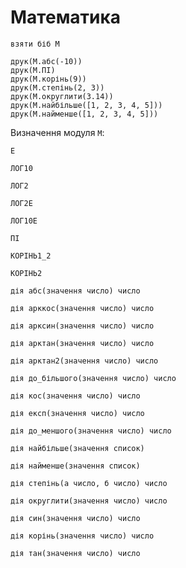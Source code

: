 # Математика

```мавка
взяти біб М

друк(М.абс(-10))
друк(М.ПІ)
друк(М.корінь(9))
друк(М.степінь(2, 3))
друк(М.округлити(3.14))
друк(М.найбільше([1, 2, 3, 4, 5]))
друк(М.найменше([1, 2, 3, 4, 5]))
```

Визначення модуля `М`:

```мавка
Е
```

```мавка
ЛОГ10
```

```мавка
ЛОГ2
```

```мавка
ЛОГ2Е
```

```мавка
ЛОГ10Е
```

```мавка
ПІ
```

```мавка
КОРІНЬ1_2
```

```мавка
КОРІНЬ2
```

```мавка
дія абс(значення число) число
```

```мавка
дія арккос(значення число) число
```

```мавка
дія арксин(значення число) число
```

```мавка
дія арктан(значення число) число
```

```мавка
дія арктан2(значення число) число
```

```мавка
дія до_більшого(значення число) число
```

```мавка
дія кос(значення число) число
```

```мавка
дія експ(значення число) число
```

```мавка
дія до_меншого(значення число) число
```

```мавка
дія найбільше(значення список)
```

```мавка
дія найменше(значення список)
```

```мавка
дія степінь(а число, б число) число
```

```мавка
дія округлити(значення число) число
```

```мавка
дія син(значення число) число
```

```мавка
дія корінь(значення число) число
```

```мавка
дія тан(значення число) число
```